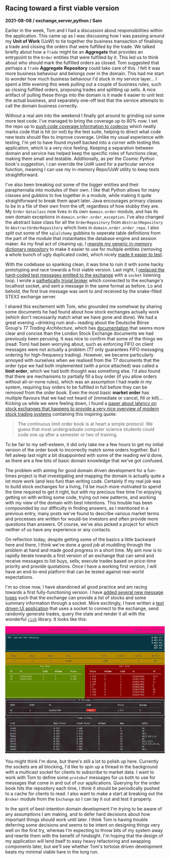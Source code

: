 ## Racing toward a first viable version
**2021-08-08 / exchange,server,python / Sam**

Earlier in the week, Tom and I had a discussion about responsibilities within the application.
This came up as I was discussing how I was passing around my **Unit of Work** (UoW) to tie together the business transaction of finalising a trade and closing the orders that were fulfilled by the trade.
We talked briefly about how a `Trade` might be an **Aggregate** that provides an entrypoint to the `Order` entities that were fulfilled by it.
This led us to think about who should mark the fulfilled orders as closed. Tom suggested that perhaps a `Trade` **Aggregate** **Repository** could take care of this.
I felt it was more business behaviour and belongs over in the domain.
This had me start to wonder how much business behaviour I'd stuck in my service layer... I spent a little evening this week pulling out a couple of business rules, such as closing fulfilled orders, proposing trades and splitting up sells.
A nice artifact of pulling these things into the domain is it made it easier to unit test the actual business, and separately one-off test that the service attempts to call the domain business correctly.

Without a real aim into the weekend I finally got around to grinding out some more test code. I've managed to bring the coverage up to 80% now.
I set the repo up to [push code coverage information to codecov](https://app.codecov.io/gh/SAMTOMINDUSTRYS/stex2s-python) which neatly marks code that is hit (or not) by the test suite, helping to direct what code new tests should flex to improve coverage.
Unlike my usual experience with testing, I'm yet to have found myself backed into a corner with testing this application, which is a very nice feeling.
Keeping a separation between domain and service has helped keep the specific roles of functions clear, making them small and testable.
Additionally, as per the *Cosmic Python* book's suggestion, I can override the UoW used for a particular service function, meaning I can use my in-memory Repo/UoW utility to keep tests straightforward.

I've also been breaking out some of the bigger entities and their paraphernalia into modules of their own.
I like that Python allows for many classes and gubbins to live together in a module, while making it quite straightforward to break them apart later.
Java encourages primary classes to be in a file of their own from the off, regardless of how stubby they are.
My `Order` `dataclass` now lives in its own `domain.order` module, and has its own domain exceptions in `domain.order.order_exception`.
I've also changed the abstract base class for all the `OrderRepository` from `AbstractRepository` to `AbstractOrderRepository` which lives in `domain.order.order_repo`.
I also split out some of the `sqlalchemy` gubbins to seperate table definitions from the part of the module that instantiates the database engine and session maker.
As my final act of cleaning up, I [rewrote my generic in-memory dictionary repository](https://github.com/SAMTOMINDUSTRYS/stex2s-python/commit/90ca64fc54f74f50cd67ca5eda8627406f8fccae) to make it easier to use for multiple entities (removing a whole bunch of ugly duplicated code), which nicely [made it easier to test](https://github.com/SAMTOMINDUSTRYS/stex2s-python/commit/49ba5b5a7604c5b43bfea6f869dccd47ebf0ca1b).

With the codebase so spanking clean, it was time to ruin it with some hacky prototyping and race towards a first viable version.
Last night, I [replaced the hard-coded test messages emitted to the exchange](https://github.com/SAMTOMINDUSTRYS/stex2s-python/commit/54e0e35f6ed9fa3cd1ccc791ab98eb13e3ed539d) with a `socket` listening loop.
I wrote a [pathetically trivial broker](https://github.com/SAMTOMINDUSTRYS/stex2s-python/commit/dc0a37ea7daa5d74b4f21908ec50ae18f1144086) which connected to the exchange's localhost socket, and sent a message in the same format as before.
Lo and behold, the first true message was sent to and received by the snake-filled STEX2 exchange server.

I shared this excitement with Tom, who grounded me somehwat by sharing some documents he had found about how stock exchanges actually work (which don't necessarily match what we have gone and done).
We had a great evening ~drinking rum and~ reading about the Deutsche Börse Group's *T7 Trading Architecture*, which has [documentation](https://www.eurex.com/ex-en/support/initiatives/t7-release-9-1) that seems more clear and concise than the London Stock Exchange documents we had previously been perusing.
It was nice to confirm that some of the things we (read: Tom) had been worrying about, such as enforcing FIFO on client messages were not actually a problem (T7 only guarantees FIFO messaging ordering for high-frequency trading).
However, we became particularly annoyed with ourselves when we realised from the T7 documents that the order type we had both implemented (with a price attached) was called a **limit order**, which we had both thought was something else.
I'd also found that there are mechanisms to partially fill a buy order (if you allow orders without all-or-none rules), which was an assumption I had made in my system, requiring buy orders to be fulfilled in full before they can be removed from the order book.
Even the most basic **market order** has multiple flavours that we had not heard of (immediate or cancel, fill or kill)...
Kicking us while we were feeling down, I found a [paper about latency on stock exchanges that happens to provide a very nice overview of modern stock trading systems](https://www.bis.org/publ/work955.pdf) containing this inspiring quote:

> The continuous limit order book is at heart a simple protocol. We guess that most undergraduate computer science students could code one up after a semester or two of training.

To be fair to my self-esteem, it did only take me a few hours to get my initial version of the order book to incorrectly match some orders together.
But I fell asleep last night a bit disappointed with some of the reading we'd done, as there are a few bits of basic domain knowledge that we've got confused.

The problem with aiming for good domain driven development for a fun-times project is that investigating and mapping the domain is actually quite a lot more work (and less fun) than writing code.
Certainly if my real job was to build stock exchanges for a living, I'd be much more motivated to spend the time required to get it right, but with my precious free time I'm enjoying getting on with writing some code, trying out new patterns, and working with my view of the domain with best intentions.
This trouble has been compounded by our difficulty in finding answers, as I mentioned in a previous entry, many posts we've found to describe various market terms and processes are written for would-be investors and often provide more questions than answers.
Of course, we've also picked a project for which neither of us have any experience or any contacts.

On reflection today, despite getting some of the basics a little backward here and there, I think we've done a good job at muddling through the problem at hand and made good progress in a short time.
My aim now is to rapidly iterate towards a first version of an exchange that can send and receive messages to list buys, sells; execute trades based on price-time priority and provide quotations.
Once I have a working first version, I will have an end-to-end platform that can be tested against real-world expectations.

I'm so close now, I have abandoned all good practice and am racing towards a first fully-functioning version.
I have [added several new message types](https://github.com/SAMTOMINDUSTRYS/stex2s-python/commit/2ab84cdb8e5c06eb0a140d9b157a897135beffe4) such that the exchange can provide a list of stocks and some summary information through a socket.
More excitingly, I have written a [text driven UI application](https://github.com/SAMTOMINDUSTRYS/stex2s-python/commit/61af13434bf0df755f161586f63f0d4e47ad93df) that uses a socket to connect to the exchange, send randomly generate trades, query the state and render it all with the wonderful [`rich`](https://github.com/willmcgugan/rich) library.
It looks like this:

<img src="/images/Screenshot from 2021-08-08 13-57-22.png" />

You might think I'm done, but there's still a lot to polish up here. Currently the sockets are all blocking, I'd like to spin up a thread in the background with a multicast socket for clients to subscribe to market data. I want to work with Tom to define some `protobuf` messages for us both to use for messages that come in and out of our applications. Querying for the order book hits the repository each time, I think it should be periodically pushed to a cache for clients to read. I also want to make a start at breaking out the `Broker` module from the `Exchange` so I can lay it out and test it properly.

In the spirit of best-intention domain development I'm trying to be aware of any assumptions I am making, and to defer hard decisions about how important things should work until later.
I think Tom is having trouble deferring some decisions and seems to be intent on designing things very well on the first try, whereas I'm expecting to throw bits of my system away and rewrite them with the benefit of hindsight.
I'm hoping that the design of my application will lend itself to easy heavy refactoring and swapping components later, but we'll see whether Tom's tortoise driven development beats my minimal viable hare in the long run.
